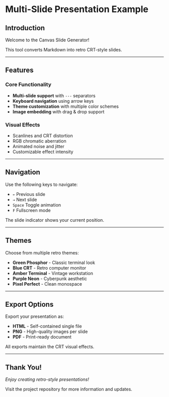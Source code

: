 # Multi-Slide Presentation Example

## Introduction
Welcome to the Canvas Slide Generator!

This tool converts Markdown into retro CRT-style slides.

---

## Features

### Core Functionality
- **Multi-slide support** with `---` separators
- **Keyboard navigation** using arrow keys
- **Theme customization** with multiple color schemes
- **Image embedding** with drag & drop support

### Visual Effects
- Scanlines and CRT distortion
- RGB chromatic aberration
- Animated noise and jitter
- Customizable effect intensity

---

## Navigation

Use the following keys to navigate:
- `←` Previous slide
- `→` Next slide
- `Space` Toggle animation
- `F` Fullscreen mode

The slide indicator shows your current position.

---

## Themes

Choose from multiple retro themes:
- **Green Phosphor** - Classic terminal look
- **Blue CRT** - Retro computer monitor
- **Amber Terminal** - Vintage workstation
- **Purple Neon** - Cyberpunk aesthetic
- **Pixel Perfect** - Clean monospace

---

## Export Options

Export your presentation as:
- **HTML** - Self-contained single file
- **PNG** - High-quality images per slide
- **PDF** - Print-ready document

All exports maintain the CRT visual effects.

---

## Thank You!

*Enjoy creating retro-style presentations!*

Visit the project repository for more information and updates.

